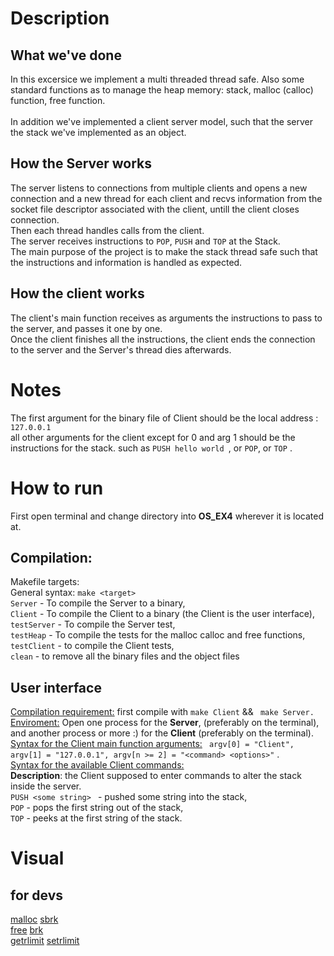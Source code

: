 

# Description
## What we've done
In this excersice we implement a multi threaded thread safe. Also some standard functions as to manage the heap memory: stack, malloc (calloc) function, free function.  
</br> In addition we've implemented a client server model, such that the server the stack we've implemented as an object.
## How the Server works
 The server listens to connections from multiple clients and opens a new connection and a new thread for each client and recvs information from the socket file descriptor associated with the client, untill the client closes connection. 
 </br> Then each thread handles calls from the client. 
 </br> The server receives instructions to ```POP```, ```PUSH``` and ```TOP``` at the Stack. 
 </br> The main purpose of the project is to make the stack thread safe such that the instructions and information is handled as expected. 
## How the client works
The client's main function receives as arguments the instructions to pass to the server, and passes it one by one. 
</br> Once the client finishes all the instructions, the client ends the connection to the server and the Server's thread dies afterwards.
# Notes
The first argument for the binary file of Client should be the local address : ``` 127.0.0.1 ```
</br> all other arguments for the client except for 0  and arg 1 should be the instructions for the stack. such as ```PUSH hello world ```, or ```POP```, or ```TOP``` .

# How to run
First open terminal and change directory into **OS_EX4** wherever it is located at.</br>
## Compilation:
Makefile targets: </br> 
General syntax:  ```make <target> ```</br>
``` Server ``` - To compile the Server to a binary,
</br>  ```Client``` - To compile the Client to a binary (the Client is the user interface),
</br>  ```testServer``` - To compile the Server test,
</br>  ```testHeap``` - To compile the tests for the malloc calloc and free functions, </br> ```testClient``` - to compile the Client tests,
</br>  ```clean``` - to remove all the binary files and the object files

## User interface
<ins>Compilation requirement:</ins> first compile with ```make Client``` && ``` make Server.```</br>
<ins>Enviroment:</ins> Open one process for the **Server**, (preferably on the terminal), and another process or more :) for the **Client** (preferably on the terminal). 
</br>
<ins>Syntax for the Client main function arguments:</ins>  ``` argv[0] = "Client", argv[1] = "127.0.0.1", argv[n >= 2] = "<command> <options>"``` . 
</br> <ins>Syntax for the available Client commands:</ins> 
</br> **Description**: the Client supposed to enter commands to alter the stack inside the server.</br>```PUSH <some string> ``` - pushed some string into the stack, 
</br> ``` POP ``` - pops the first string out of the stack, 
</br> ``` TOP ``` - peeks at the first string of the stack.

# Visual

## for devs
[malloc](https://man7.org/linux/man-pages/man3/free.3.html) [sbrk](https://man7.org/linux/man-pages/man2/sbrk.2.html)  </br> [free](https://man7.org/linux/man-pages/man3/free.3.html) [brk](https://man7.org/linux/man-pages/man2/sbrk.2.html) </br> [getrlimit](https://man7.org/linux/man-pages/man2/getrlimit.2.html) [setrlimit](https://man7.org/linux/man-pages/man2/getrlimit.2.html)




